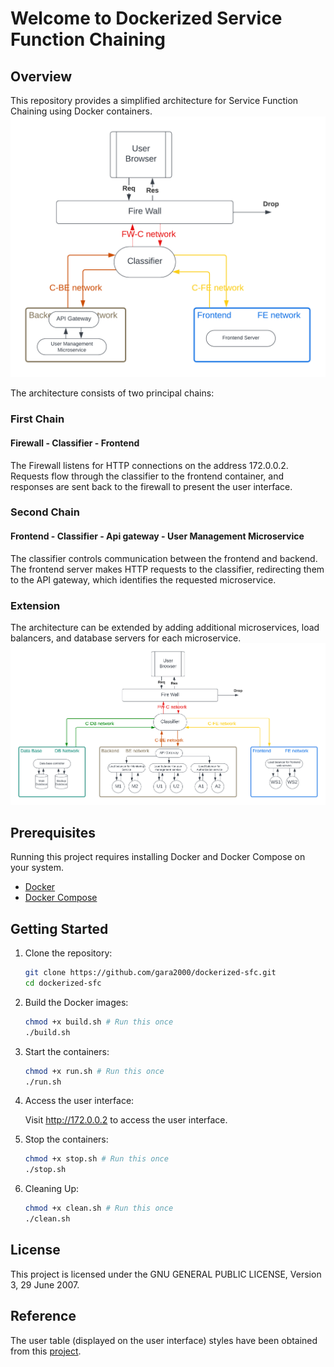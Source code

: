 # Welcome to Dockerized Service Function Chaining

## Overview

This repository provides a simplified architecture for Service Function Chaining using Docker containers.
![Architecture Diagram](diagrams/ArchitectureDiagram.png)

The architecture consists of two principal chains:

### First Chain
#### Firewall - Classifier - Frontend
The Firewall listens for HTTP connections on the address 172.0.0.2. Requests flow through the classifier to the frontend container, and responses are sent back to the firewall to present the user interface.

### Second Chain
#### Frontend - Classifier - Api gateway - User Management Microservice
The classifier controls communication between the frontend and backend. The frontend server makes HTTP requests to the classifier, redirecting them to the API gateway, which identifies the requested microservice.

### Extension
The architecture can be extended by adding additional microservices, load balancers, and database servers for each microservice.
![Architecture Diagram](diagrams/ArchitectureExtensionDiagram.png)

## Prerequisites
Running this project requires installing Docker and Docker Compose on your system.

- [Docker](https://www.docker.com/get-started)
- [Docker Compose](https://docs.docker.com/compose/install/)

## Getting Started
1. Clone the repository:
    ```bash
    git clone https://github.com/gara2000/dockerized-sfc.git
    cd dockerized-sfc
    ```

2. Build the Docker images:
    ```bash
    chmod +x build.sh # Run this once
    ./build.sh
    ```

3. Start the containers:
    ```bash
    chmod +x run.sh # Run this once
    ./run.sh
    ```

4. Access the user interface:

    Visit http://172.0.0.2 to access the user interface.

5. Stop the containers:
    ```bash
    chmod +x stop.sh # Run this once
    ./stop.sh
    ```

6. Cleaning Up:
    ```bash
    chmod +x clean.sh # Run this once
    ./clean.sh
    ```

## License
This project is licensed under the GNU GENERAL PUBLIC LICENSE, Version 3, 29 June 2007.

## Reference
The user table (displayed on the user interface) styles have been obtained from this [project](https://codepen.io/bartaxyz/pen/DZJwQX).
